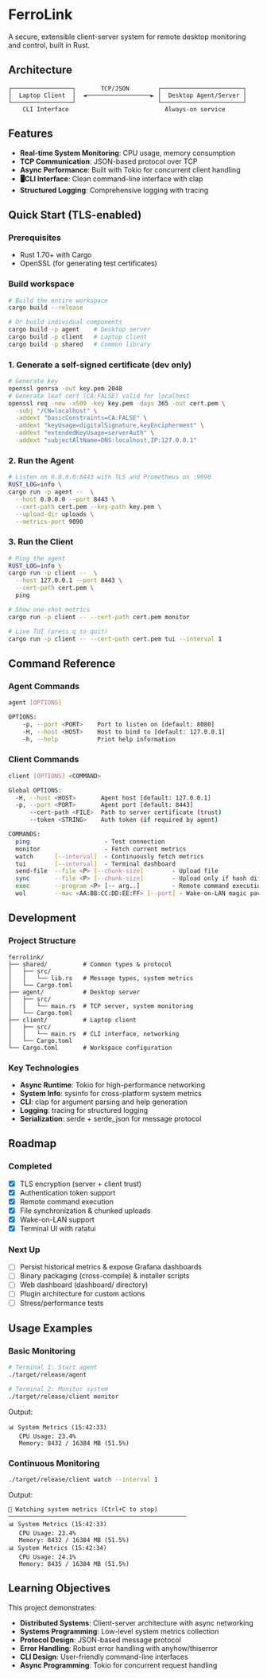 # FerroLink

A secure, extensible client-server system for remote desktop monitoring and control, built in Rust.

## Architecture

```
┌─────────────────┐       TCP/JSON        ┌───────────────────────┐
│  Laptop Client  │  ◄──────────────────► │  Desktop Agent/Server │
└─────────────────┘                       └───────────────────────┘
    CLI Interface                           Always-on service
```

## Features

- **Real-time System Monitoring**: CPU usage, memory consumption
- **TCP Communication**: JSON-based protocol over TCP
- **Async Performance**: Built with Tokio for concurrent client handling
- **🖥CLI Interface**: Clean command-line interface with clap
- **Structured Logging**: Comprehensive logging with tracing

## Quick Start (TLS-enabled)

### Prerequisites
* Rust 1.70+ with Cargo
* OpenSSL (for generating test certificates)

### Build workspace

```bash
# Build the entire workspace
cargo build --release

# Or build individual components
cargo build -p agent    # Desktop server
cargo build -p client   # Laptop client
cargo build -p shared   # Common library
```

### 1. Generate a self-signed certificate (dev only)
```bash
# Generate key
openssl genrsa -out key.pem 2048
# Generate leaf cert (CA:FALSE) valid for localhost
openssl req -new -x509 -key key.pem -days 365 -out cert.pem \
  -subj "/CN=localhost" \
  -addext "basicConstraints=CA:FALSE" \
  -addext "keyUsage=digitalSignature,keyEncipherment" \
  -addext "extendedKeyUsage=serverAuth" \
  -addext "subjectAltName=DNS:localhost,IP:127.0.0.1"
```

### 2. Run the Agent
```bash
# Listen on 0.0.0.0:8443 with TLS and Prometheus on :9090
RUST_LOG=info \
cargo run -p agent --  \
  --host 0.0.0.0 --port 8443 \
  --cert-path cert.pem --key-path key.pem \
  --upload-dir uploads \
  --metrics-port 9090
```

### 3. Run the Client
```bash
# Ping the agent
RUST_LOG=info \
cargo run -p client --  \
  --host 127.0.0.1 --port 8443 \
  --cert-path cert.pem \
  ping

# Show one-shot metrics
cargo run -p client -- --cert-path cert.pem monitor

# Live TUI (press q to quit)
cargo run -p client -- --cert-path cert.pem tui --interval 1
```

## Command Reference

### Agent Commands
```bash
agent [OPTIONS]

OPTIONS:
    -p, --port <PORT>    Port to listen on [default: 8080]
    -H, --host <HOST>    Host to bind to [default: 127.0.0.1]
    -h, --help           Print help information
```

### Client Commands
```bash
client [OPTIONS] <COMMAND>

Global OPTIONS:
  -H, --host <HOST>       Agent host [default: 127.0.0.1]
  -p, --port <PORT>       Agent port [default: 8443]
      --cert-path <FILE>  Path to server certificate (trust)
      --token <STRING>    Auth token (if required by agent)

COMMANDS:
  ping                     ‑ Test connection
  monitor                  ‑ Fetch current metrics
  watch      [--interval]  ‑ Continuously fetch metrics
  tui        [--interval]  ‑ Terminal dashboard
  send-file  --file <P> [--chunk-size]        ‑ Upload file
  sync       --file <P> [--chunk-size]        ‑ Upload only if hash differs
  exec       --program <P> [-- arg..]         ‑ Remote command execution
  wol        --mac <AA:BB:CC:DD:EE:FF> [--port] ‑ Wake-on-LAN magic packet
```

## Development

### Project Structure
```
ferrolink/
├── shared/          # Common types & protocol
│   ├── src/
│   │   └── lib.rs   # Message types, system metrics
│   └── Cargo.toml
├── agent/           # Desktop server
│   ├── src/
│   │   └── main.rs  # TCP server, system monitoring
│   └── Cargo.toml
├── client/          # Laptop client
│   ├── src/
│   │   └── main.rs  # CLI interface, networking
│   └── Cargo.toml
└── Cargo.toml       # Workspace configuration
```

### Key Technologies
- **Async Runtime**: Tokio for high-performance networking
- **System Info**: sysinfo for cross-platform system metrics
- **CLI**: clap for argument parsing and help generation
- **Logging**: tracing for structured logging
- **Serialization**: serde + serde_json for message protocol

## Roadmap

### Completed
- [x] TLS encryption (server + client trust)
- [x] Authentication token support
- [x] Remote command execution
- [x] File synchronization & chunked uploads
- [x] Wake-on-LAN support
- [x] Terminal UI with ratatui

### Next Up
- [ ] Persist historical metrics & expose Grafana dashboards
- [ ] Binary packaging (cross-compile) & installer scripts
- [ ] Web dashboard (dashboard/ directory)
- [ ] Plugin architecture for custom actions
- [ ] Stress/performance tests

## Usage Examples

### Basic Monitoring
```bash
# Terminal 1: Start agent
./target/release/agent

# Terminal 2: Monitor system
./target/release/client monitor
```

Output:
```
📊 System Metrics (15:42:33)
   CPU Usage: 23.4%
   Memory: 8432 / 16384 MB (51.5%)
```

### Continuous Monitoring
```bash
./target/release/client watch --interval 1
```

Output:
```
🔄 Watching system metrics (Ctrl+C to stop)
──────────────────────────────────────────────────
📊 System Metrics (15:42:33)
   CPU Usage: 23.4%
   Memory: 8432 / 16384 MB (51.5%)
📊 System Metrics (15:42:34)
   CPU Usage: 24.1%
   Memory: 8435 / 16384 MB (51.5%)
```

## Learning Objectives

This project demonstrates:
- **Distributed Systems**: Client-server architecture with async networking
- **Systems Programming**: Low-level system metrics collection
- **Protocol Design**: JSON-based message protocol
- **Error Handling**: Robust error handling with anyhow/thiserror
- **CLI Design**: User-friendly command-line interfaces
- **Async Programming**: Tokio for concurrent request handling
